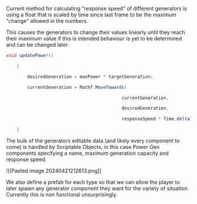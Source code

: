 Current method for calculating "response speed" of different generators is using a float that is scaled by time since last frame to be the maximum "change" allowed in the numbers. 

This causes the generators to change their values linearly until they reach their maximum value if this is intended behaviour is yet to be determined and can be changed later.

```cs
void updatePower()

    {

        desiredGeneration = maxPower * targetGeneration;

        currentGeneration = Mathf.MoveTowards(

                                            currentGeneration,

                                            desiredGeneration,

                                            responseSpeed * Time.deltaTime);

    }

```


The bulk of the generators editable data (and likely every component to come) is handled by Scriptable Objects, in this case Power Gen components specifying a name, maximum generation capacity and response speed.

![[Pasted image 20240421212613.png]]

We also define a prefab for each type so that we can allow the player to later spawn any generator component they want for the variety of situation. Currently this is non functional unsurprisingly.